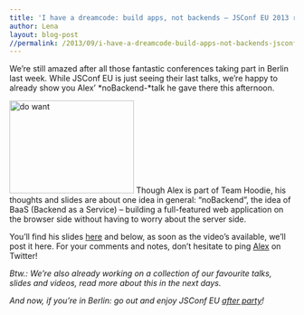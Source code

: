 ```yaml
---
title: 'I have a dreamcode: build apps, not backends – JSConf EU 2013 recap (part 1)'
author: Lena
layout: blog-post
//permalink: /2013/09/i-have-a-dreamcode-build-apps-not-backends-jsconf-eu-2013-recap-part-1/
---
```

We&#8217;re still amazed after all those fantastic conferences taking part in Berlin last week. While JSConf EU is just seeing their last talks, we&#8217;re happy to already show you Alex&#8217; *noBackend-*talk he gave there this afternoon.

<img class="wp-image-431 alignleft" alt="do want" src="/dist/blog/2013/09/Screen-Shot-2013-09-15-at-18.30.23-300x223.png" width="220" height="164" />
Though Alex is part of Team Hoodie, his thoughts and slides are about one idea in general: &#8220;noBackend&#8221;, the idea of BaaS (Backend as a Service) &#8211; building a full-featured web application on the browser side without having to worry about the server side.

You&#8217;ll find his slides [here][1] and below, as soon as the video&#8217;s available, we&#8217;ll post it here. For your comments and notes, don&#8217;t hesitate to ping [Alex][2] on Twitter!



*Btw.: We&#8217;re also already working on a collection of our favourite talks, slides and videos, read more about this in the next days.*

*And now, if you&#8217;re in Berlin: go out and enjoy JSConf EU [after party][3]!*

&nbsp;

 [1]: https://speakerdeck.com/espylaub/i-have-a-dreamcode-build-apps-not-backends-jsconf-dot-eu-2013
 [2]: http://twitter.com/espylaub
 [3]: http://2013.jsconf.eu/news/2013/09/10/festivities.html
